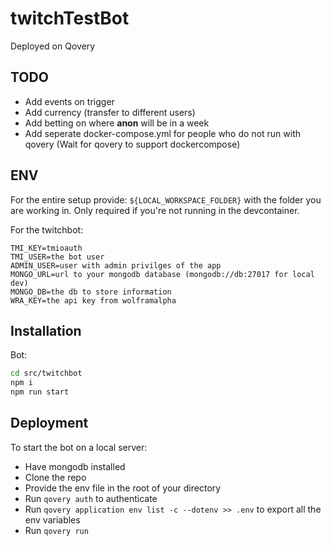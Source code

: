 # twitchTestBot

Deployed on Qovery

## TODO

- Add events on trigger
- Add currency (transfer to different users)
- Add betting on where **anon** will be in a week
- Add seperate docker-compose.yml for people who do not run with qovery (Wait for qovery to support dockercompose)

## ENV

For the entire setup provide:
`${LOCAL_WORKSPACE_FOLDER}` with the folder you are working in. Only required if you're not running in the devcontainer.

For the twitchbot:

```
TMI_KEY=tmioauth
TMI_USER=the bot user
ADMIN_USER=user with admin privilges of the app
MONGO_URL=url to your mongodb database (mongodb://db:27017 for local dev)
MONGO_DB=the db to store information
WRA_KEY=the api key from wolframalpha
```

## Installation

Bot:

```bash
cd src/twitchbot
npm i
npm run start
```

## Deployment

To start the bot on a local server:

- Have mongodb installed
- Clone the repo
- Provide the env file in the root of your directory
- Run `qovery auth` to authenticate
- Run `qovery application env list -c --dotenv >> .env` to export all the env variables
- Run `qovery run`
